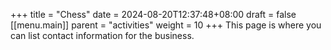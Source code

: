 +++
title = "Chess"
date = 2024-08-20T12:37:48+08:00
draft = false
[[menu.main]]
parent = "activities"
weight = 10
+++
This page is where you can list contact information for the business.